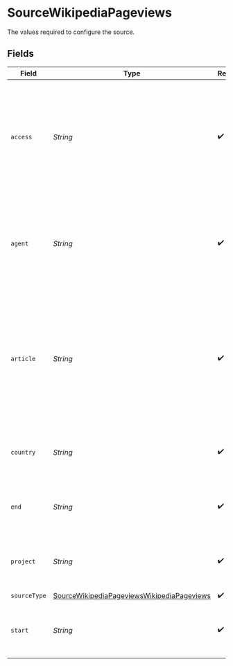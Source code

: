 # SourceWikipediaPageviews

The values required to configure the source.


## Fields

| Field                                                                                                                                                                                          | Type                                                                                                                                                                                           | Required                                                                                                                                                                                       | Description                                                                                                                                                                                    | Example                                                                                                                                                                                        |
| ---------------------------------------------------------------------------------------------------------------------------------------------------------------------------------------------- | ---------------------------------------------------------------------------------------------------------------------------------------------------------------------------------------------- | ---------------------------------------------------------------------------------------------------------------------------------------------------------------------------------------------- | ---------------------------------------------------------------------------------------------------------------------------------------------------------------------------------------------- | ---------------------------------------------------------------------------------------------------------------------------------------------------------------------------------------------- |
| `access`                                                                                                                                                                                       | *String*                                                                                                                                                                                       | :heavy_check_mark:                                                                                                                                                                             | If you want to filter by access method, use one of desktop, mobile-app or mobile-web. If you are interested in pageviews regardless of access method, use all-access.                          | all-access                                                                                                                                                                                     |
| `agent`                                                                                                                                                                                        | *String*                                                                                                                                                                                       | :heavy_check_mark:                                                                                                                                                                             | If you want to filter by agent type, use one of user, automated or spider. If you are interested in pageviews regardless of agent type, use all-agents.                                        | all-agents                                                                                                                                                                                     |
| `article`                                                                                                                                                                                      | *String*                                                                                                                                                                                       | :heavy_check_mark:                                                                                                                                                                             | The title of any article in the specified project. Any spaces should be replaced with underscores. It also should be URI-encoded, so that non-URI-safe characters like %, / or ? are accepted. | Are_You_the_One%3F                                                                                                                                                                             |
| `country`                                                                                                                                                                                      | *String*                                                                                                                                                                                       | :heavy_check_mark:                                                                                                                                                                             | The ISO 3166-1 alpha-2 code of a country for which to retrieve top articles.                                                                                                                   | FR                                                                                                                                                                                             |
| `end`                                                                                                                                                                                          | *String*                                                                                                                                                                                       | :heavy_check_mark:                                                                                                                                                                             | The date of the last day to include, in YYYYMMDD or YYYYMMDDHH format.                                                                                                                         |                                                                                                                                                                                                |
| `project`                                                                                                                                                                                      | *String*                                                                                                                                                                                       | :heavy_check_mark:                                                                                                                                                                             | If you want to filter by project, use the domain of any Wikimedia project.                                                                                                                     | en.wikipedia.org                                                                                                                                                                               |
| `sourceType`                                                                                                                                                                                   | [SourceWikipediaPageviewsWikipediaPageviews](../../models/shared/SourceWikipediaPageviewsWikipediaPageviews.md)                                                                                | :heavy_check_mark:                                                                                                                                                                             | N/A                                                                                                                                                                                            |                                                                                                                                                                                                |
| `start`                                                                                                                                                                                        | *String*                                                                                                                                                                                       | :heavy_check_mark:                                                                                                                                                                             | The date of the first day to include, in YYYYMMDD or YYYYMMDDHH format.                                                                                                                        |                                                                                                                                                                                                |